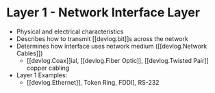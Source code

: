 
# Layer 1 - Network Interface Layer

- Physical and electrical characteristics
- Describes how to transmit [[devlog.bit]]s across the network
- Determines how interface uses network medium ([[devlog.Network Cables]])
  - [[devlog.Coax]]ial, [[devlog.Fiber Optic]], [[devlog.Twisted Pair]] copper cabling
- Layer 1 Examples:
  - [[devlog.Ethernet]], Token Ring, FDDI], RS-232
